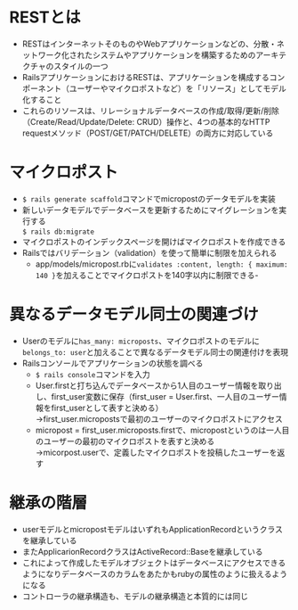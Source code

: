 # RESTとは
- RESTはインターネットそのものやWebアプリケーションなどの、分散・ネットワーク化されたシステムやアプリケーションを構築するためのアーキテクチャのスタイルの一つ
- RailsアプリケーションにおけるRESTは、アプリケーションを構成するコンポーネント（ユーザーやマイクロポストなど）を「リソース」としてモデル化すること
- これらのリソースは、リレーショナルデータベースの作成/取得/更新/削除（Create/Read/Update/Delete: CRUD）操作と、4つの基本的なHTTP requestメソッド（POST/GET/PATCH/DELETE）の両方に対応している
# マイクロポスト
- ```$ rails generate scaffold```コマンドでmicropostのデータモデルを実装
- 新しいデータモデルでデータベースを更新するためにマイグレーションを実行する  
```$ rails db:migrate```
- マイクロポストのインデックスページを開けばマイクロポストを作成できる
- Railsではバリデーション（validation）を使って簡単に制限を加えられる
  - app/models/micropost.rbに```validates :content, length: { maximum: 140 }```を加えることでマイクロポストを140字以内に制限できる-
# 異なるデータモデル同士の関連づけ
- Userのモデルに```has_many: microposts```、マイクロポストのモデルに```belongs_to: user```と加えることで異なるデータモデル同士の関連付けを表現
- Railsコンソールでアプリケーションの状態を調べる
  - ```$ rails console```コマンドを入力
  - User.firstと打ち込んでデータベースから1人目のユーザー情報を取り出し、first_user変数に保存（first_user = User.first、一人目のユーザー情報をfirst_userとして表すと決める）  
→first_user.micropostsで最初のユーザーのマイクロポストにアクセス
  - micropost = first_user.microposts.firstで、micropostというのは一人目のユーザーの最初のマイクロポストを表すと決める  
→micorpost.userで、定義したマイクロポストを投稿したユーザーを返す
# 継承の階層
- userモデルとmicropostモデルはいずれもApplicationRecordというクラスを継承している
- またApplicarionRecordクラスはActiveRecord::Baseを継承している
- これによって作成したモデルオブジェクトはデータベースにアクセスできるようになりデータベースのカラムをあたかもrubyの属性のように扱えるようになる
- コントローラの継承構造も、モデルの継承構造と本質的には同じ
